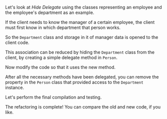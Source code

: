Let's look at <i>Hide Delegate</i> using the classes representing an employee and the employee's department as an example.

If the client needs to know the manager of a certain employee, the client must first know in which department that person works.

So the <code>Department</code> class and storage in it of manager data is opened to the client code.

This association can be reduced by hiding the <code>Department</code> class from the client, by creating a simple delegate method in <code>Person</code>.

Now modify the code so that it uses the new method.

After all the necessary methods have been delegated, you can remove the property in the <code>Person</code> class that provided access to the <code>Department</code> instance.

Let's perform the final compilation and testing.

The refactoring is complete! You can compare the old and new code, if you like.